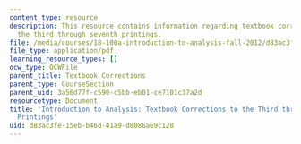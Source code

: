 ```yaml
---
content_type: resource
description: This resource contains information regarding textbook corrections to
  the third through seventh printings.
file: /media/courses/18-100a-introduction-to-analysis-fall-2012/d83ac3fe15ebb46d41a9d8086a69c128_MIT18_100AF12_Co3rd7thprt.pdf
file_type: application/pdf
learning_resource_types: []
ocw_type: OCWFile
parent_title: Textbook Corrections
parent_type: CourseSection
parent_uid: 3a56d77f-c590-c5bb-eb01-ce7101c37a2d
resourcetype: Document
title: 'Introduction to Analysis: Textbook Corrections to the Third through Seventh
  Printings'
uid: d83ac3fe-15eb-b46d-41a9-d8086a69c128
---
```

